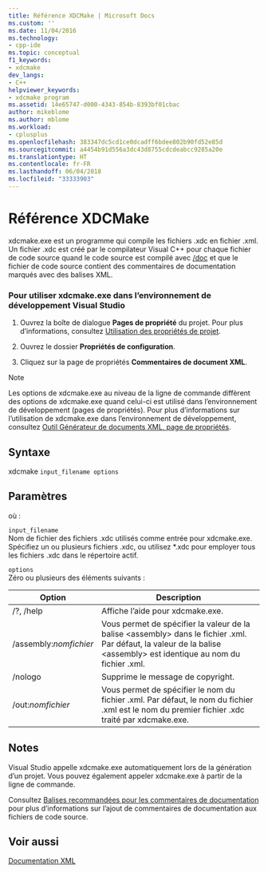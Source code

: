 ```yaml
---
title: Référence XDCMake | Microsoft Docs
ms.custom: ''
ms.date: 11/04/2016
ms.technology:
- cpp-ide
ms.topic: conceptual
f1_keywords:
- xdcmake
dev_langs:
- C++
helpviewer_keywords:
- xdcmake program
ms.assetid: 14e65747-d000-4343-854b-8393bf01cbac
author: mikeblome
ms.author: mblome
ms.workload:
- cplusplus
ms.openlocfilehash: 383347dc5cd1ce0dcadff6bdee802b90fd52e85d
ms.sourcegitcommit: a4454b91d556a3dc43d8755cdcdeabcc9285a20e
ms.translationtype: HT
ms.contentlocale: fr-FR
ms.lasthandoff: 06/04/2018
ms.locfileid: "33333903"
---
```

# <a name="xdcmake-reference"></a>Référence XDCMake
xdcmake.exe est un programme qui compile les fichiers .xdc en fichier .xml. Un fichier .xdc est créé par le compilateur Visual C++ pour chaque fichier de code source quand le code source est compilé avec [/doc](../build/reference/doc-process-documentation-comments-c-cpp.md) et que le fichier de code source contient des commentaires de documentation marqués avec des balises XML.  
  
### <a name="to-use-xdcmakeexe-in-the-visual-studio-development-environment"></a>Pour utiliser xdcmake.exe dans l’environnement de développement Visual Studio  
  
1.  Ouvrez la boîte de dialogue **Pages de propriété** du projet. Pour plus d’informations, consultez [Utilisation des propriétés de projet](../ide/working-with-project-properties.md).  
  
2.  Ouvrez le dossier **Propriétés de configuration**.  
  
3.  Cliquez sur la page de propriétés **Commentaires de document XML**.  
  
> [!NOTE]
>  Les options de xdcmake.exe au niveau de la ligne de commande diffèrent des options de xdcmake.exe quand celui-ci est utilisé dans l’environnement de développement (pages de propriétés). Pour plus d’informations sur l’utilisation de xdcmake.exe dans l’environnement de développement, consultez [Outil Générateur de documents XML, page de propriétés](../ide/xml-document-generator-tool-property-pages.md).  
  
## <a name="syntax"></a>Syntaxe  
 xdcmake `input_filename options`  
  
## <a name="parameters"></a>Paramètres  
 où :  
  
 `input_filename`  
 Nom de fichier des fichiers .xdc utilisés comme entrée pour xdcmake.exe. Spécifiez un ou plusieurs fichiers .xdc, ou utilisez *.xdc pour employer tous les fichiers .xdc dans le répertoire actif.  
  
 `options`  
 Zéro ou plusieurs des éléments suivants :  
  
|Option|Description|  
|------------|-----------------|  
|/?, /help|Affiche l’aide pour xdcmake.exe.|  
|/assembly:*nomfichier*|Vous permet de spécifier la valeur de la balise \<assembly> dans le fichier .xml.  Par défaut, la valeur de la balise \<assembly> est identique au nom du fichier .xml.|  
|/nologo|Supprime le message de copyright.|  
|/out:*nomfichier*|Vous permet de spécifier le nom du fichier .xml.  Par défaut, le nom du fichier .xml est le nom du premier fichier .xdc traité par xdcmake.exe.|  
  
## <a name="remarks"></a>Notes  
 Visual Studio appelle xdcmake.exe automatiquement lors de la génération d’un projet. Vous pouvez également appeler xdcmake.exe à partir de la ligne de commande.  
  
 Consultez [Balises recommandées pour les commentaires de documentation](../ide/recommended-tags-for-documentation-comments-visual-cpp.md) pour plus d’informations sur l’ajout de commentaires de documentation aux fichiers de code source.  
  
## <a name="see-also"></a>Voir aussi  
 [Documentation XML](../ide/xml-documentation-visual-cpp.md)